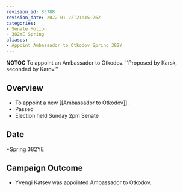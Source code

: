 ```yaml
---
revision_id: 85788
revision_date: 2022-01-22T21:15:26Z
categories:
- Senate Motion
- 382YE Spring
aliases:
- Appoint_Ambassador_to_Otkodov_Spring_382Y
---
```



__NOTOC__
To appoint an Ambassador to Otkodov. ''Proposed by Karsk, seconded by Karov.''
## Overview
* To appoint a new [[Ambassador to Otkodov]].
* Passed
* Election held Sunday 2pm Senate
## Date
*Spring 382YE
## Campaign Outcome
* Yvengi Katsev was appointed Ambassador to Otkodov.